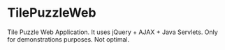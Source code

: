 TilePuzzleWeb
=============

Tile Puzzle Web Application.
It uses jQuery + AJAX + Java Servlets. Only for demonstrations purposes.
Not optimal.
